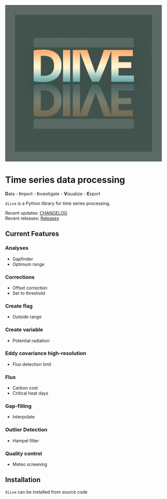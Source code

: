 ![](images/logo_diive1_512px.png)

# Time series data processing

**D**ata - **I**mport - **I**nvestigate - **V**isualize - **E**xport

`diive` is a Python library for time series processing. 

Recent updates: [CHANGELOG](CHANGELOG.md)   
Recent releases: [Releases](https://gitlab.ethz.ch/holukas/diive/-/releases)

## Current Features

### Analyses
- Gapfinder
- Optimum range

### Corrections
- Offset correction
- Set to threshold

### Create flag
- Outside range

### Create variable
- Potential radiation

### Eddy covariance high-resolution
- Flux detection limit

### Flux
- Carbon cost
- Critical heat days

### Gap-filling
- Interpolate

### Outlier Detection
- Hampel filter

### Quality control
- Meteo screening

## Installation
`diive` can be installed from source code